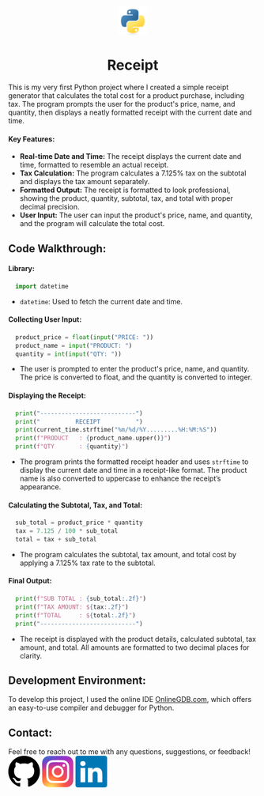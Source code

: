 <p align="center">
  <img src="https://github.com/devicons/devicon/blob/master/icons/python/python-original.svg" height="60" width="60">
</p>

<div align="center">
  <h1>Receipt</h1>
</div>

This is my very first Python project where I created a simple receipt generator that calculates the total cost for a product purchase, including tax. The program prompts the user for the product's price, name, and quantity, then displays a neatly formatted receipt with the current date and time.

#### Key Features:
  - **Real-time Date and Time:** The receipt displays the current date and time, formatted to resemble an actual receipt.
  - **Tax Calculation:** The program calculates a 7.125% tax on the subtotal and displays the tax amount separately.
  - **Formatted Output:** The receipt is formatted to look professional, showing the product, quantity, subtotal, tax, and total with proper decimal precision.
  - **User Input:** The user can input the product's price, name, and quantity, and the program will calculate the total cost.

## Code Walkthrough:
#### Library:
```python
  import datetime
```

  - ` datetime `: Used to fetch the current date and time.

#### Collecting User Input:
```python
  product_price = float(input("PRICE: "))
  product_name = input("PRODUCT: ")
  quantity = int(input("QTY: "))
```

  - The user is prompted to enter the product's price, name, and quantity. The price is converted to float, and the quantity is converted to integer.

#### Displaying the Receipt:
```python
  print("---------------------------")
  print("          RECEIPT          ")
  print(current_time.strftime("%m/%d/%Y.........%H:%M:%S"))
  print(f"PRODUCT   : {product_name.upper()}")
  print(f"QTY       : {quantity}")
```

  - The program prints the formatted receipt header and uses ` strftime ` to display the current date and time in a receipt-like format. The product name is also converted to uppercase to enhance the receipt’s appearance.

#### Calculating the Subtotal, Tax, and Total:
```python
  sub_total = product_price * quantity
  tax = 7.125 / 100 * sub_total
  total = tax + sub_total
```

  - The program calculates the subtotal, tax amount, and total cost by applying a 7.125% tax rate to the subtotal.

#### Final Output:
```python
  print(f"SUB TOTAL : {sub_total:.2f}")
  print(f"TAX AMOUNT: ${tax:.2f}")
  print(f"TOTAL     : ${total:.2f}")
  print("---------------------------")
```

  - The receipt is displayed with the product details, calculated subtotal, tax amount, and total. All amounts are formatted to two decimal places for clarity.

## Development Environment:
To develop this project, I used the online IDE [OnlineGDB.com](https://www.onlinegdb.com/online_python_compiler), which offers an easy-to-use compiler and debugger for Python.

## Contact:
Feel free to reach out to me with any questions, suggestions, or feedback!<br/>
[![GitHub](https://github.com/CLorant/readme-social-icons/blob/main/large/filled/github.svg)](https://github.com/mateuszcalderon)
[![Instagram](https://github.com/CLorant/readme-social-icons/blob/main/large/filled/instagram.svg)](https://www.instagram.com/mateuszcalderon/)
[![LinkedIn](https://github.com/CLorant/readme-social-icons/blob/main/large/filled/linkedin.svg)](https://www.linkedin.com/in/mateuszcalderonreis/)
